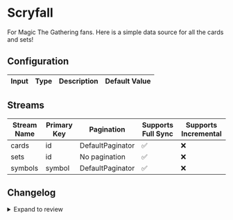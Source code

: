# Scryfall
For Magic The Gathering fans. Here is a simple data source for all the cards and sets!

## Configuration

| Input | Type | Description | Default Value |
|-------|------|-------------|---------------|

## Streams
| Stream Name | Primary Key | Pagination | Supports Full Sync | Supports Incremental |
|-------------|-------------|------------|---------------------|----------------------|
| cards | id | DefaultPaginator | ✅ |  ❌  |
| sets | id | No pagination | ✅ |  ❌  |
| symbols | symbol | DefaultPaginator | ✅ |  ❌  |

## Changelog

<details>
  <summary>Expand to review</summary>

| Version | Date | Pull Request | Subject |
|---------|------|--------------|---------|
| 0.0.39 | 2025-10-29 | [68892](https://github.com/airbytehq/airbyte/pull/68892) | Update dependencies |
| 0.0.38 | 2025-10-21 | [68443](https://github.com/airbytehq/airbyte/pull/68443) | Update dependencies |
| 0.0.37 | 2025-10-14 | [67908](https://github.com/airbytehq/airbyte/pull/67908) | Update dependencies |
| 0.0.36 | 2025-10-07 | [67224](https://github.com/airbytehq/airbyte/pull/67224) | Update dependencies |
| 0.0.35 | 2025-09-30 | [66858](https://github.com/airbytehq/airbyte/pull/66858) | Update dependencies |
| 0.0.34 | 2025-09-23 | [66636](https://github.com/airbytehq/airbyte/pull/66636) | Update dependencies |
| 0.0.33 | 2025-09-09 | [65655](https://github.com/airbytehq/airbyte/pull/65655) | Update dependencies |
| 0.0.32 | 2025-08-24 | [65431](https://github.com/airbytehq/airbyte/pull/65431) | Update dependencies |
| 0.0.31 | 2025-08-16 | [64990](https://github.com/airbytehq/airbyte/pull/64990) | Update dependencies |
| 0.0.30 | 2025-08-02 | [64448](https://github.com/airbytehq/airbyte/pull/64448) | Update dependencies |
| 0.0.29 | 2025-07-26 | [63939](https://github.com/airbytehq/airbyte/pull/63939) | Update dependencies |
| 0.0.28 | 2025-07-19 | [63623](https://github.com/airbytehq/airbyte/pull/63623) | Update dependencies |
| 0.0.27 | 2025-07-12 | [63052](https://github.com/airbytehq/airbyte/pull/63052) | Update dependencies |
| 0.0.26 | 2025-06-28 | [62275](https://github.com/airbytehq/airbyte/pull/62275) | Update dependencies |
| 0.0.25 | 2025-06-14 | [61294](https://github.com/airbytehq/airbyte/pull/61294) | Update dependencies |
| 0.0.24 | 2025-05-25 | [60519](https://github.com/airbytehq/airbyte/pull/60519) | Update dependencies |
| 0.0.23 | 2025-05-10 | [60186](https://github.com/airbytehq/airbyte/pull/60186) | Update dependencies |
| 0.0.22 | 2025-05-04 | [59033](https://github.com/airbytehq/airbyte/pull/59033) | Update dependencies |
| 0.0.21 | 2025-04-19 | [58414](https://github.com/airbytehq/airbyte/pull/58414) | Update dependencies |
| 0.0.20 | 2025-04-12 | [57965](https://github.com/airbytehq/airbyte/pull/57965) | Update dependencies |
| 0.0.19 | 2025-04-05 | [57487](https://github.com/airbytehq/airbyte/pull/57487) | Update dependencies |
| 0.0.18 | 2025-03-29 | [56752](https://github.com/airbytehq/airbyte/pull/56752) | Update dependencies |
| 0.0.17 | 2025-03-22 | [56185](https://github.com/airbytehq/airbyte/pull/56185) | Update dependencies |
| 0.0.16 | 2025-03-08 | [55065](https://github.com/airbytehq/airbyte/pull/55065) | Update dependencies |
| 0.0.15 | 2025-02-23 | [54600](https://github.com/airbytehq/airbyte/pull/54600) | Update dependencies |
| 0.0.14 | 2025-02-15 | [53965](https://github.com/airbytehq/airbyte/pull/53965) | Update dependencies |
| 0.0.13 | 2025-02-08 | [53510](https://github.com/airbytehq/airbyte/pull/53510) | Update dependencies |
| 0.0.12 | 2025-02-01 | [53000](https://github.com/airbytehq/airbyte/pull/53000) | Update dependencies |
| 0.0.11 | 2025-01-25 | [52514](https://github.com/airbytehq/airbyte/pull/52514) | Update dependencies |
| 0.0.10 | 2025-01-18 | [51916](https://github.com/airbytehq/airbyte/pull/51916) | Update dependencies |
| 0.0.9 | 2025-01-11 | [51347](https://github.com/airbytehq/airbyte/pull/51347) | Update dependencies |
| 0.0.8 | 2024-12-28 | [50713](https://github.com/airbytehq/airbyte/pull/50713) | Update dependencies |
| 0.0.7 | 2024-12-21 | [50286](https://github.com/airbytehq/airbyte/pull/50286) | Update dependencies |
| 0.0.6 | 2024-12-14 | [49685](https://github.com/airbytehq/airbyte/pull/49685) | Update dependencies |
| 0.0.5 | 2024-12-12 | [49369](https://github.com/airbytehq/airbyte/pull/49369) | Update dependencies |
| 0.0.4 | 2024-12-11 | [49093](https://github.com/airbytehq/airbyte/pull/49093) | Starting with this version, the Docker image is now rootless. Please note that this and future versions will not be compatible with Airbyte versions earlier than 0.64 |
| 0.0.3 | 2024-11-04 | [47879](https://github.com/airbytehq/airbyte/pull/47879) | Update dependencies |
| 0.0.2 | 2024-10-28 | [47457](https://github.com/airbytehq/airbyte/pull/47457) | Update dependencies |
| 0.0.1 | 2024-08-28 | | Initial release by [@michel-tricot](https://github.com/michel-tricot) via Connector Builder |

</details>
